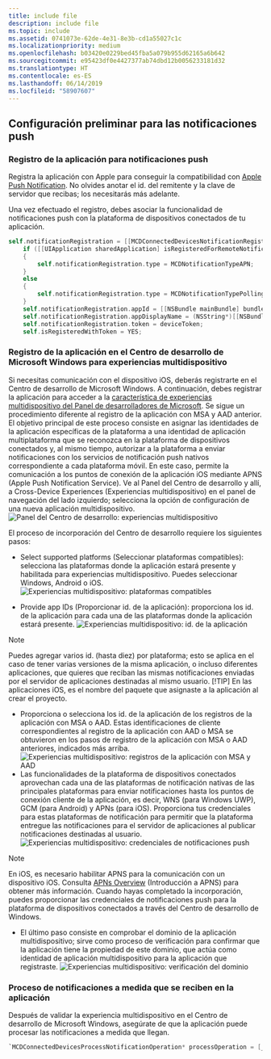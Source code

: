 ```yaml
---
title: include file
description: include file
ms.topic: include
ms.assetid: 0741073e-62de-4e31-8e3b-cd1a55027c1c
ms.localizationpriority: medium
ms.openlocfilehash: b03420e0229bed45fba5a079b955d62165a6b642
ms.sourcegitcommit: e95423df0e4427377ab74dbd12b0056233181d32
ms.translationtype: HT
ms.contentlocale: es-ES
ms.lasthandoff: 06/14/2019
ms.locfileid: "58907607"
---
```

## <a name="preliminary-setup-for-push-notifications"></a>Configuración preliminar para las notificaciones push

### <a name="register-your-app-for-push-notifications"></a>Registro de la aplicación para notificaciones push

Registra la aplicación con Apple para conseguir la compatibilidad con [Apple Push Notification](https://developer.apple.com/notifications/). No olvides anotar el id. del remitente y la clave de servidor que recibas; los necesitarás más adelante. 

Una vez efectuado el registro, debes asociar la funcionalidad de notificaciones push con la plataforma de dispositivos conectados de tu aplicación.

```ObjectiveC
self.notificationRegistration = [[MCDConnectedDevicesNotificationRegistration alloc] init];
    if ([[UIApplication sharedApplication] isRegisteredForRemoteNotifications])
    {
        self.notificationRegistration.type = MCDNotificationTypeAPN;
    }
    else
    {
        self.notificationRegistration.type = MCDNotificationTypePolling;
    }
    self.notificationRegistration.appId = [[NSBundle mainBundle] bundleIdentifier];
    self.notificationRegistration.appDisplayName = (NSString*)[[NSBundle mainBundle] objectForInfoDictionaryKey:@"CFBundleDisplayName"];
    self.notificationRegistration.token = deviceToken;
    self.isRegisteredWithToken = YES;
```

### <a name="register-your-app-in-microsoft-windows-dev-center-for-cross-device-experiences"></a>Registro de la aplicación en el Centro de desarrollo de Microsoft Windows para experiencias multidispositivo
Si necesitas comunicación con el dispositivo iOS, deberás registrarte en el Centro de desarrollo de Microsoft Windows.  A continuación, debes registrar la aplicación para acceder a la [característica de experiencias multidispositivo del Panel de desarrolladores de Microsoft](https://developer.microsoft.com/dashboard/crossplatform/web). Se sigue un procedimiento diferente al registro de la aplicación con MSA y AAD anterior. El objetivo principal de este proceso consiste en asignar las identidades de la aplicación específicas de la plataforma a una identidad de aplicación multiplataforma que se reconozca en la plataforma de dispositivos conectados y, al mismo tiempo, autorizar a la plataforma a enviar notificaciones con los servicios de notificación push nativos correspondiente a cada plataforma móvil. En este caso, permite la comunicación a los puntos de conexión de la aplicación iOS mediante APNS (Apple Push Notification Service). Ve al Panel del Centro de desarrollo y allí, a Cross-Device Experiences (Experiencias multidispositivo) en el panel de navegación del lado izquierdo; selecciona la opción de configuración de una nueva aplicación multidispositivo.
![Panel del Centro de desarrollo: experiencias multidispositivo](../../notifications/media/dev_center_portal/dev_center_portal_1_overview.png)

El proceso de incorporación del Centro de desarrollo requiere los siguientes pasos:
* Select supported platforms (Seleccionar plataformas compatibles): selecciona las plataformas donde la aplicación estará presente y habilitada para experiencias multidispositivo. Puedes seleccionar Windows, Android o iOS.
![Experiencias multidispositivo: plataformas compatibles](../../notifications/media/dev_center_portal/dev_center_portal_2_supported_platforms.png)

* Provide app IDs (Proporcionar id. de la aplicación): proporciona los id. de la aplicación para cada una de las plataformas donde la aplicación estará presente.
![Experiencias multidispositivo: id. de la aplicación](../../notifications/media/dev_center_portal/dev_center_portal_3_app_ids.png)
> [!NOTE]
> Puedes agregar varios id. (hasta diez) por plataforma; esto se aplica en el caso de tener varias versiones de la misma aplicación, o incluso diferentes aplicaciones, que quieres que reciban las mismas notificaciones enviadas por el servidor de aplicaciones destinadas al mismo usuario. 
> [!TIP] 
> En las aplicaciones iOS, es el nombre del paquete que asignaste a la aplicación al crear el proyecto. 

* Proporciona o selecciona los id. de la aplicación de los registros de la aplicación con MSA o AAD. Estas identificaciones de cliente correspondientes al registro de la aplicación con AAD o MSA se obtuvieron en los pasos de registro de la aplicación con MSA o AAD anteriores, indicados más arriba.
![Experiencias multidispositivo: registros de la aplicación con MSA y AAD](../../notifications/media/dev_center_portal/dev_center_portal_4_msa_aad_connections.png)
* Las funcionalidades de la plataforma de dispositivos conectados aprovechan cada una de las plataformas de notificación nativas de las principales plataformas para enviar notificaciones hasta los puntos de conexión cliente de la aplicación, es decir, WNS (para Windows UWP), GCM (para Android) y APNs (para iOS). Proporciona tus credenciales para estas plataformas de notificación para permitir que la plataforma entregue las notificaciones para el servidor de aplicaciones al publicar notificaciones destinadas al usuario. 
![Experiencias multidispositivo: credenciales de notificaciones push](../../notifications/media/dev_center_portal/dev_center_portal_5_push_credentials.png)
> [!NOTE] 
> En iOS, es necesario habilitar APNS para la comunicación con un dispositivo iOS. Consulta [APNs Overview](https://developer.apple.com/library/archive/documentation/NetworkingInternet/Conceptual/RemoteNotificationsPG/APNSOverview.html#//apple_ref/doc/uid/TP40008194-CH8-SW1) (Introducción a APNS) para obtener más información. Cuando hayas completado la incorporación, puedes proporcionar las credenciales de notificaciones push para la plataforma de dispositivos conectados a través del Centro de desarrollo de Windows. 
* El último paso consiste en comprobar el dominio de la aplicación multidispositivo; sirve como proceso de verificación para confirmar que la aplicación tiene la propiedad de este dominio, que actúa como identidad de aplicación multidispositivo para la aplicación que registraste.
![Experiencias multidispositivo: verificación del dominio](../../notifications/media/dev_center_portal/dev_center_portal_6_domain_verification.png)

### <a name="process-notifications-as-they-are-received-by-the-app"></a>Proceso de notificaciones a medida que se reciben en la aplicación

Después de validar la experiencia multidispositivo en el Centro de desarrollo de Microsoft Windows, asegúrate de que la aplicación puede procesar las notificaciones a medida que llegan. 

```ObjectiveC
`MCDConnectedDevicesProcessNotificationOperation* processOperation = [_platformManager.platform processNotification:notificationInfo];`
```